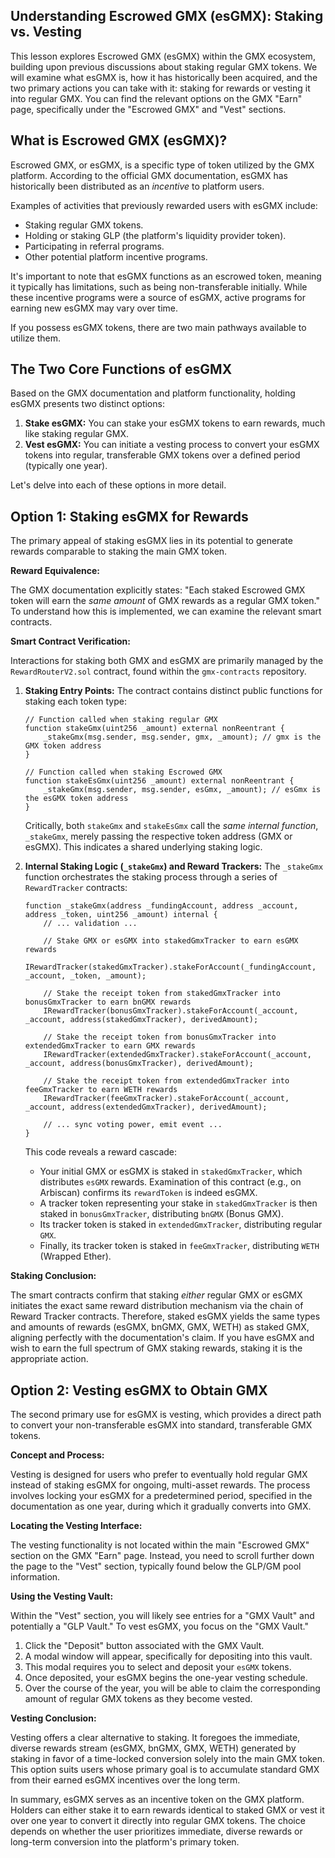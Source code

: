 ## Understanding Escrowed GMX (esGMX): Staking vs. Vesting

This lesson explores Escrowed GMX (esGMX) within the GMX ecosystem, building upon previous discussions about staking regular GMX tokens. We will examine what esGMX is, how it has historically been acquired, and the two primary actions you can take with it: staking for rewards or vesting it into regular GMX. You can find the relevant options on the GMX "Earn" page, specifically under the "Escrowed GMX" and "Vest" sections.

## What is Escrowed GMX (esGMX)?

Escrowed GMX, or esGMX, is a specific type of token utilized by the GMX platform. According to the official GMX documentation, esGMX has historically been distributed as an *incentive* to platform users.

Examples of activities that previously rewarded users with esGMX include:

*   Staking regular GMX tokens.
*   Holding or staking GLP (the platform's liquidity provider token).
*   Participating in referral programs.
*   Other potential platform incentive programs.

It's important to note that esGMX functions as an escrowed token, meaning it typically has limitations, such as being non-transferable initially. While these incentive programs were a source of esGMX, active programs for earning new esGMX may vary over time.

If you possess esGMX tokens, there are two main pathways available to utilize them.

## The Two Core Functions of esGMX

Based on the GMX documentation and platform functionality, holding esGMX presents two distinct options:

1.  **Stake esGMX:** You can stake your esGMX tokens to earn rewards, much like staking regular GMX.
2.  **Vest esGMX:** You can initiate a vesting process to convert your esGMX tokens into regular, transferable GMX tokens over a defined period (typically one year).

Let's delve into each of these options in more detail.

## Option 1: Staking esGMX for Rewards

The primary appeal of staking esGMX lies in its potential to generate rewards comparable to staking the main GMX token.

**Reward Equivalence:**

The GMX documentation explicitly states: "Each staked Escrowed GMX token will earn the *same amount* of GMX rewards as a regular GMX token." To understand how this is implemented, we can examine the relevant smart contracts.

**Smart Contract Verification:**

Interactions for staking both GMX and esGMX are primarily managed by the `RewardRouterV2.sol` contract, found within the `gmx-contracts` repository.

1.  **Staking Entry Points:** The contract contains distinct public functions for staking each token type:

    ```solidity
    // Function called when staking regular GMX
    function stakeGmx(uint256 _amount) external nonReentrant {
        _stakeGmx(msg.sender, msg.sender, gmx, _amount); // gmx is the GMX token address
    }

    // Function called when staking Escrowed GMX
    function stakeEsGmx(uint256 _amount) external nonReentrant {
        _stakeGmx(msg.sender, msg.sender, esGmx, _amount); // esGmx is the esGMX token address
    }
    ```
    Critically, both `stakeGmx` and `stakeEsGmx` call the *same internal function*, `_stakeGmx`, merely passing the respective token address (GMX or esGMX). This indicates a shared underlying staking logic.

2.  **Internal Staking Logic (`_stakeGmx`) and Reward Trackers:** The `_stakeGmx` function orchestrates the staking process through a series of `RewardTracker` contracts:

    ```solidity
    function _stakeGmx(address _fundingAccount, address _account, address _token, uint256 _amount) internal {
        // ... validation ...

        // Stake GMX or esGMX into stakedGmxTracker to earn esGMX rewards
        IRewardTracker(stakedGmxTracker).stakeForAccount(_fundingAccount, _account, _token, _amount);

        // Stake the receipt token from stakedGmxTracker into bonusGmxTracker to earn bnGMX rewards
        IRewardTracker(bonusGmxTracker).stakeForAccount(_account, _account, address(stakedGmxTracker), derivedAmount);

        // Stake the receipt token from bonusGmxTracker into extendedGmxTracker to earn GMX rewards
        IRewardTracker(extendedGmxTracker).stakeForAccount(_account, _account, address(bonusGmxTracker), derivedAmount);

        // Stake the receipt token from extendedGmxTracker into feeGmxTracker to earn WETH rewards
        IRewardTracker(feeGmxTracker).stakeForAccount(_account, _account, address(extendedGmxTracker), derivedAmount);

        // ... sync voting power, emit event ...
    }
    ```
    This code reveals a reward cascade:
    *   Your initial GMX or esGMX is staked in `stakedGmxTracker`, which distributes `esGMX` rewards. Examination of this contract (e.g., on Arbiscan) confirms its `rewardToken` is indeed esGMX.
    *   A tracker token representing your stake in `stakedGmxTracker` is then staked in `bonusGmxTracker`, distributing `bnGMX` (Bonus GMX).
    *   Its tracker token is staked in `extendedGmxTracker`, distributing regular `GMX`.
    *   Finally, its tracker token is staked in `feeGmxTracker`, distributing `WETH` (Wrapped Ether).

**Staking Conclusion:**

The smart contracts confirm that staking *either* regular GMX or esGMX initiates the exact same reward distribution mechanism via the chain of Reward Tracker contracts. Therefore, staked esGMX yields the same types and amounts of rewards (esGMX, bnGMX, GMX, WETH) as staked GMX, aligning perfectly with the documentation's claim. If you have esGMX and wish to earn the full spectrum of GMX staking rewards, staking it is the appropriate action.

## Option 2: Vesting esGMX to Obtain GMX

The second primary use for esGMX is vesting, which provides a direct path to convert your non-transferable esGMX into standard, transferable GMX tokens.

**Concept and Process:**

Vesting is designed for users who prefer to eventually hold regular GMX instead of staking esGMX for ongoing, multi-asset rewards. The process involves locking your esGMX for a predetermined period, specified in the documentation as one year, during which it gradually converts into GMX.

**Locating the Vesting Interface:**

The vesting functionality is not located within the main "Escrowed GMX" section on the GMX "Earn" page. Instead, you need to scroll further down the page to the "Vest" section, typically found below the GLP/GM pool information.

**Using the Vesting Vault:**

Within the "Vest" section, you will likely see entries for a "GMX Vault" and potentially a "GLP Vault." To vest esGMX, you focus on the "GMX Vault."

1.  Click the "Deposit" button associated with the GMX Vault.
2.  A modal window will appear, specifically for depositing into this vault.
3.  This modal requires you to select and deposit your `esGMX` tokens.
4.  Once deposited, your esGMX begins the one-year vesting schedule.
5.  Over the course of the year, you will be able to claim the corresponding amount of regular GMX tokens as they become vested.

**Vesting Conclusion:**

Vesting offers a clear alternative to staking. It foregoes the immediate, diverse rewards stream (esGMX, bnGMX, GMX, WETH) generated by staking in favor of a time-locked conversion solely into the main GMX token. This option suits users whose primary goal is to accumulate standard GMX from their earned esGMX incentives over the long term.

In summary, esGMX serves as an incentive token on the GMX platform. Holders can either stake it to earn rewards identical to staked GMX or vest it over one year to convert it directly into regular GMX tokens. The choice depends on whether the user prioritizes immediate, diverse rewards or long-term conversion into the platform's primary token.